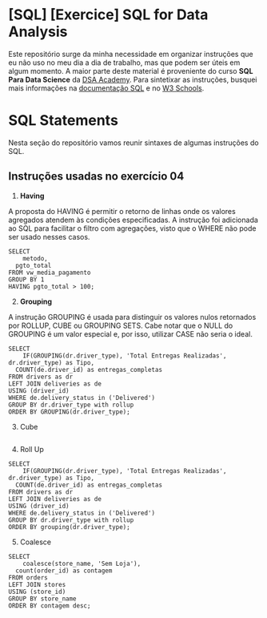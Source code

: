 # [SQL] [Exercice] SQL for Data Analysis

Este repositório surge da minha necessidade em organizar instruções que eu não uso no meu dia a dia de trabalho, mas que podem ser úteis em algum momento. 
A maior parte deste material é proveniente do curso **SQL Para Data Science** da [DSA Academy](https://www.datascienceacademy.com.br/). Para sintetixar as instruções, busquei mais informações na [documentação SQL](https://docs.microsoft.com/pt-br/sql/t-sql/) e no [W3 Schools](https://www.w3schools.com/).

# SQL Statements

Nesta seção do repositório vamos reunir sintaxes de algumas instruções do SQL.

## Instruções usadas no exercício 04

1. **Having**

A proposta do HAVING é permitir o retorno de linhas onde os valores agregados atendem às condições especificadas. 
A instrução foi adicionada ao SQL para facilitar o filtro com agregações, visto que o WHERE não pode ser usado nesses casos.

```
SELECT
	metodo,
  pgto_total
FROM vw_media_pagamento
GROUP BY 1
HAVING pgto_total > 100;

```

2. **Grouping**

A instrução GROUPING é usada para distinguir os valores nulos retornados por ROLLUP, CUBE ou GROUPING SETS. 
Cabe notar que o NULL do GROUPING é um valor especial e, por isso, utilizar CASE não seria o ideal.


```
SELECT 
	IF(GROUPING(dr.driver_type), 'Total Entregas Realizadas', dr.driver_type) as Tipo,
  COUNT(de.driver_id) as entregas_completas 
FROM drivers as dr
LEFT JOIN deliveries as de
USING (driver_id)
WHERE de.delivery_status in ('Delivered')
GROUP BY dr.driver_type with rollup
ORDER BY GROUPING(dr.driver_type);
```

3. Cube

```

```

4. Roll Up

```
SELECT 
	IF(GROUPING(dr.driver_type), 'Total Entregas Realizadas', dr.driver_type) as Tipo,
  COUNT(de.driver_id) as entregas_completas 
FROM drivers as dr
LEFT JOIN deliveries as de
USING (driver_id)
WHERE de.delivery_status in ('Delivered')
GROUP BY dr.driver_type with rollup
ORDER BY grouping(dr.driver_type);
```

5. Coalesce

```
SELECT
	coalesce(store_name, 'Sem Loja'),
  count(order_id) as contagem
FROM orders
LEFT JOIN stores
USING (store_id)
GROUP BY store_name
ORDER BY contagem desc;
```
